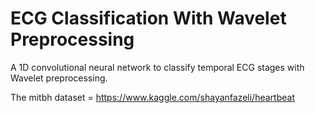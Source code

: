 # ECG Classification With Wavelet Preprocessing
A 1D convolutional neural network to classify temporal ECG stages with Wavelet preprocessing.

The mitbh dataset = https://www.kaggle.com/shayanfazeli/heartbeat
